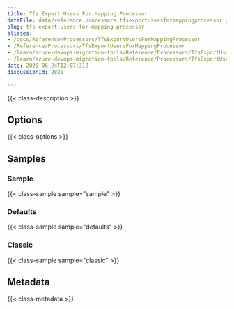 ```yaml
---
title: Tfs Export Users For Mapping Processor
dataFile: data/reference.processors.tfsexportusersformappingprocessor.yaml
slug: tfs-export-users-for-mapping-processor
aliases:
- /docs/Reference/Processors/TfsExportUsersForMappingProcessor
- /Reference/Processors/TfsExportUsersForMappingProcessor
- /learn/azure-devops-migration-tools/Reference/Processors/TfsExportUsersForMappingProcessor
- /learn/azure-devops-migration-tools/Reference/Processors/TfsExportUsersForMappingProcessor/index.md
date: 2025-06-24T12:07:31Z
discussionId: 2820

---
```

{{< class-description >}}

## Options

{{< class-options >}}

## Samples

### Sample

{{< class-sample sample="sample" >}}

### Defaults

{{< class-sample sample="defaults" >}}

### Classic

{{< class-sample sample="classic" >}}

## Metadata

{{< class-metadata >}}
